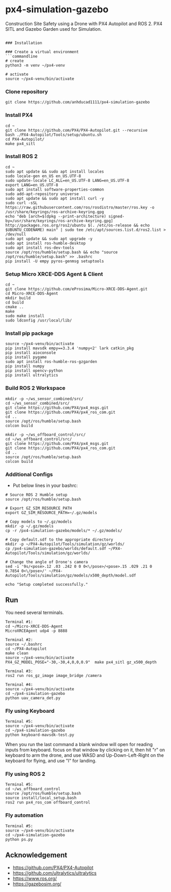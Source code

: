 # px4-simulation-gazebo
Construction Site Safety using a Drone with PX4 Autopilot and ROS 2. PX4 SITL and Gazebo Garden used for Simulation.
```

### Installation

### Create a virtual environment
```commandline
# create
python3 -m venv ~/px4-venv

# activate
source ~/px4-venv/bin/activate
```
### Clone repository
```commandline
git clone https://github.com/anhducad1111/px4-simulation-gazebo
```
### Install PX4
```commandline
cd ~
git clone https://github.com/PX4/PX4-Autopilot.git --recursive
bash ./PX4-Autopilot/Tools/setup/ubuntu.sh
cd PX4-Autopilot/
make px4_sitl
```
### Install ROS 2
```commandline
cd ~
sudo apt update && sudo apt install locales
sudo locale-gen en_US en_US.UTF-8
sudo update-locale LC_ALL=en_US.UTF-8 LANG=en_US.UTF-8
export LANG=en_US.UTF-8
sudo apt install software-properties-common
sudo add-apt-repository universe
sudo apt update && sudo apt install curl -y
sudo curl -sSL https://raw.githubusercontent.com/ros/rosdistro/master/ros.key -o /usr/share/keyrings/ros-archive-keyring.gpg
echo "deb [arch=$(dpkg --print-architecture) signed-by=/usr/share/keyrings/ros-archive-keyring.gpg] http://packages.ros.org/ros2/ubuntu $(. /etc/os-release && echo $UBUNTU_CODENAME) main" | sudo tee /etc/apt/sources.list.d/ros2.list > /dev/null
sudo apt update && sudo apt upgrade -y
sudo apt install ros-humble-desktop
sudo apt install ros-dev-tools
source /opt/ros/humble/setup.bash && echo "source /opt/ros/humble/setup.bash" >> .bashrc
pip install -U empy pyros-genmsg setuptools
```
### Setup Micro XRCE-DDS Agent & Client
```commandline
cd ~
git clone https://github.com/eProsima/Micro-XRCE-DDS-Agent.git
cd Micro-XRCE-DDS-Agent
mkdir build
cd build
cmake ..
make
sudo make install
sudo ldconfig /usr/local/lib/
```
### Install pip package
```commandline
source ~/px4-venv/bin/activate
pip install mavsdk empy==3.3.4 'numpy<2' lark catkin_pkg
pip install aioconsole
pip install pygame
sudo apt install ros-humble-ros-gzgarden
pip install numpy
pip install opencv-python
pip install ultralytics
```

### Build ROS 2 Workspace
```commandline
mkdir -p ~/ws_sensor_combined/src/
cd ~/ws_sensor_combined/src/
git clone https://github.com/PX4/px4_msgs.git
git clone https://github.com/PX4/px4_ros_com.git
cd ..
source /opt/ros/humble/setup.bash
colcon build

mkdir -p ~/ws_offboard_control/src/
cd ~/ws_offboard_control/src/
git clone https://github.com/PX4/px4_msgs.git
git clone https://github.com/PX4/px4_ros_com.git
cd ..
source /opt/ros/humble/setup.bash
colcon build
```

### Additional Configs
- Put below lines in your bashrc:
```commandline
# Source ROS 2 Humble setup
source /opt/ros/humble/setup.bash

# Export GZ_SIM_RESOURCE_PATH
export GZ_SIM_RESOURCE_PATH=~/.gz/models

# Copy models to ~/.gz/models
mkdir -p ~/.gz/models
cp -r /px4-simulation-gazebo/models/* ~/.gz/models/

# Copy default.sdf to the appropriate directory
mkdir -p ~/PX4-Autopilot/Tools/simulation/gz/worlds/
cp /px4-simulation-gazebo/worlds/default.sdf ~/PX4-Autopilot/Tools/simulation/gz/worlds/

# Change the angle of Drone's camera
sed -i '9s/<pose>.12 .03 .242 0 0 0<\/pose>/<pose>.15 .029 .21 0 0.7854 0<\/pose>/' ~/PX4-Autopilot/Tools/simulation/gz/models/x500_depth/model.sdf

echo "Setup completed successfully."
```

## Run
You need several terminals.
```commandline
Terminal #1:
cd ~/Micro-XRCE-DDS-Agent
MicroXRCEAgent udp4 -p 8888

Terminal #2:
source ~/.bashrc
cd ~/PX4-Autopilot
make clean
source ~/px4-venv/bin/activate
PX4_GZ_MODEL_POSE="-30,-30,4,0,0,0.9"  make px4_sitl gz_x500_depth

Terminal #3:
ros2 run ros_gz_image image_bridge /camera

Terminal #4:
source ~/px4-venv/bin/activate
cd ~/px4-simulation-gazebo
python uav_camera_det.py
```
### Fly using Keyboard
```commandline
Terminal #5:
source ~/px4-venv/bin/activate
cd ~/px4-simulation-gazebo
python keyboard-mavsdk-test.py
```
When you run the last command a blank window will open for reading inputs from keyboard. focus on that window by clicking on it, then hit "r" on keyboard to arm the drone, and use WASD and Up-Down-Left-Right on the keyboard for flying, and use "l" for landing.

### Fly using ROS 2
```commandline
Terminal #5:
cd ~/ws_offboard_control
source /opt/ros/humble/setup.bash
source install/local_setup.bash
ros2 run px4_ros_com offboard_control
```
### Fly automation
```commandline
Terminal #5:
source ~/px4-venv/bin/activate
cd ~/px4-simulation-gazebo
python ps.py
```

## Acknowledgement
- https://github.com/PX4/PX4-Autopilot
- https://github.com/ultralytics/ultralytics
- https://www.ros.org/
- https://gazebosim.org/

